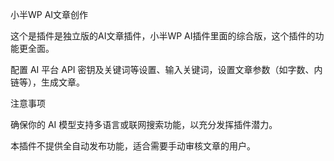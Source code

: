 小半WP AI文章创作

这个是插件是独立版的AI文章插件，小半WP AI插件里面的综合版，这个插件的功能更全面。



配置 AI 平台 API 密钥及关键词等设置、输入关键词，设置文章参数（如字数、内链等），生成文章。





注意事项


确保你的 AI 模型支持多语言或联网搜索功能，以充分发挥插件潜力。


本插件不提供全自动发布功能，适合需要手动审核文章的用户。



